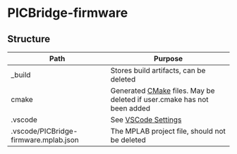 
# PICBridge-firmware

## Structure


| Path                                  | Purpose                                                                 |
|---------------------------------------|-------------------------------------------------------------------------|
| _build                                | Stores build artifacts, can be deleted                                  |
| cmake                                 | Generated [CMake](https://cmake.org/) files. May be deleted if user.cmake has not been added |
| .vscode                               | See [VSCode Settings](https://code.visualstudio.com/docs/getstarted/settings) |
| .vscode/PICBridge-firmware.mplab.json | The MPLAB project file, should not be deleted                        |

